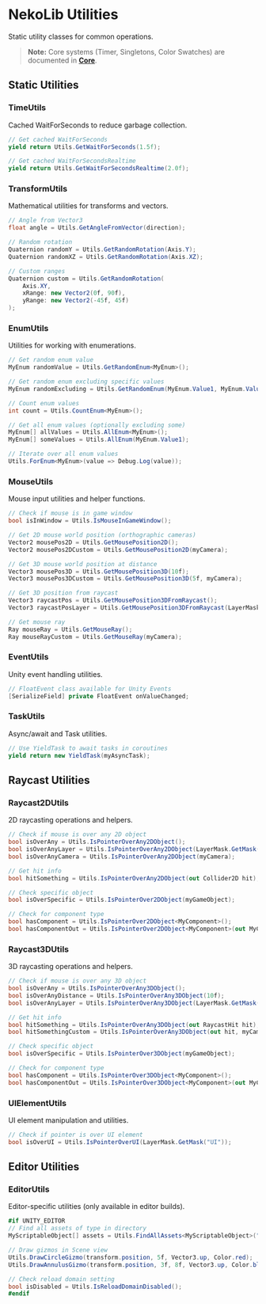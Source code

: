 # NekoLib Utilities

Static utility classes for common operations.

> **Note:** Core systems (Timer, Singletons, Color Swatches) are documented in **[Core](CORE.md)**.

## Static Utilities

### TimeUtils

Cached WaitForSeconds to reduce garbage collection.

```csharp
// Get cached WaitForSeconds
yield return Utils.GetWaitForSeconds(1.5f);

// Get cached WaitForSecondsRealtime
yield return Utils.GetWaitForSecondsRealtime(2.0f);
```

### TransformUtils

Mathematical utilities for transforms and vectors.

```csharp
// Angle from Vector3
float angle = Utils.GetAngleFromVector(direction);

// Random rotation
Quaternion randomY = Utils.GetRandomRotation(Axis.Y);
Quaternion randomXZ = Utils.GetRandomRotation(Axis.XZ);

// Custom ranges
Quaternion custom = Utils.GetRandomRotation(
    Axis.XY,
    xRange: new Vector2(0f, 90f),
    yRange: new Vector2(-45f, 45f)
);
```

### EnumUtils

Utilities for working with enumerations.

```csharp
// Get random enum value
MyEnum randomValue = Utils.GetRandomEnum<MyEnum>();

// Get random enum excluding specific values
MyEnum randomExcluding = Utils.GetRandomEnum(MyEnum.Value1, MyEnum.Value2);

// Count enum values
int count = Utils.CountEnum<MyEnum>();

// Get all enum values (optionally excluding some)
MyEnum[] allValues = Utils.AllEnum<MyEnum>();
MyEnum[] someValues = Utils.AllEnum(MyEnum.Value1);

// Iterate over all enum values
Utils.ForEnum<MyEnum>(value => Debug.Log(value));
```

### MouseUtils

Mouse input utilities and helper functions.

```csharp
// Check if mouse is in game window
bool isInWindow = Utils.IsMouseInGameWindow();

// Get 2D mouse world position (orthographic cameras)
Vector2 mousePos2D = Utils.GetMousePosition2D();
Vector2 mousePos2DCustom = Utils.GetMousePosition2D(myCamera);

// Get 3D mouse world position at distance
Vector3 mousePos3D = Utils.GetMousePosition3D(10f);
Vector3 mousePos3DCustom = Utils.GetMousePosition3D(5f, myCamera);

// Get 3D position from raycast
Vector3 raycastPos = Utils.GetMousePosition3DFromRaycast();
Vector3 raycastPosLayer = Utils.GetMousePosition3DFromRaycast(LayerMask.GetMask("Ground"));

// Get mouse ray
Ray mouseRay = Utils.GetMouseRay();
Ray mouseRayCustom = Utils.GetMouseRay(myCamera);
```

### EventUtils

Unity event handling utilities.

```csharp
// FloatEvent class available for Unity Events
[SerializeField] private FloatEvent onValueChanged;
```

### TaskUtils

Async/await and Task utilities.

```csharp
// Use YieldTask to await tasks in coroutines
yield return new YieldTask(myAsyncTask);
```

## Raycast Utilities

### Raycast2DUtils

2D raycasting operations and helpers.

```csharp
// Check if mouse is over any 2D object
bool isOverAny = Utils.IsPointerOverAny2DObject();
bool isOverAnyLayer = Utils.IsPointerOverAny2DObject(LayerMask.GetMask("Interactive"));
bool isOverAnyCamera = Utils.IsPointerOverAny2DObject(myCamera);

// Get hit info
bool hitSomething = Utils.IsPointerOverAny2DObject(out Collider2D hit);

// Check specific object
bool isOverSpecific = Utils.IsPointerOver2DObject(myGameObject);

// Check for component type
bool hasComponent = Utils.IsPointerOver2DObject<MyComponent>();
bool hasComponentOut = Utils.IsPointerOver2DObject<MyComponent>(out MyComponent component);
```

### Raycast3DUtils

3D raycasting operations and helpers.

```csharp
// Check if mouse is over any 3D object
bool isOverAny = Utils.IsPointerOverAny3DObject();
bool isOverAnyDistance = Utils.IsPointerOverAny3DObject(10f);
bool isOverAnyLayer = Utils.IsPointerOverAny3DObject(LayerMask.GetMask("Interactive"));

// Get hit info
bool hitSomething = Utils.IsPointerOverAny3DObject(out RaycastHit hit);
bool hitSomethingCustom = Utils.IsPointerOverAny3DObject(out hit, myCamera, 15f);

// Check specific object
bool isOverSpecific = Utils.IsPointerOver3DObject(myGameObject);

// Check for component type
bool hasComponent = Utils.IsPointerOver3DObject<MyComponent>();
bool hasComponentOut = Utils.IsPointerOver3DObject<MyComponent>(out MyComponent component);
```

### UIElementUtils

UI element manipulation and utilities.

```csharp
// Check if pointer is over UI element
bool isOverUI = Utils.IsPointerOverUI(LayerMask.GetMask("UI"));
```

## Editor Utilities

### EditorUtils

Editor-specific utilities (only available in editor builds).

```csharp
#if UNITY_EDITOR
// Find all assets of type in directory
MyScriptableObject[] assets = Utils.FindAllAssets<MyScriptableObject>("Assets/Data/");

// Draw gizmos in Scene view
Utils.DrawCircleGizmo(transform.position, 5f, Vector3.up, Color.red);
Utils.DrawAnnulusGizmo(transform.position, 3f, 8f, Vector3.up, Color.blue, 64);

// Check reload domain setting
bool isDisabled = Utils.IsReloadDomainDisabled();
#endif
```
